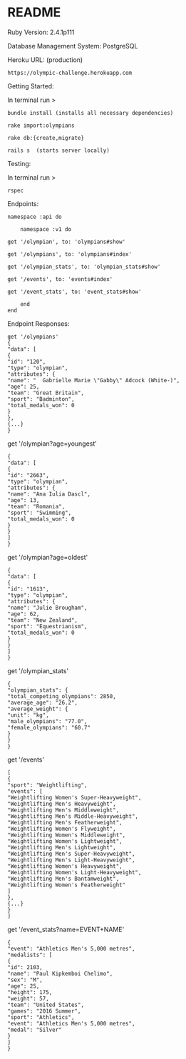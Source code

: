 # README
Ruby Version:
2.4.1p111

Database Management System:
PostgreSQL

Heroku URL: (production)

	https://olympic-challenge.herokuapp.com

Getting Started:  

In terminal run >  

	bundle install (installs all necessary dependencies)  

	rake import:olympians   

	rake db:{create,migrate}

	rails s  (starts server locally)
	
Testing:

In terminal run >

	rspec 

Endpoints:  

	namespace :api do  

		namespace :v1 do  

	get '/olympian', to: 'olympians#show'  

	get '/olympians', to: 'olympians#index'  

	get '/olympian_stats', to: 'olympian_stats#show'  

	get '/events', to: 'events#index'  

	get '/event_stats', to: 'event_stats#show'  

		end
	end

Endpoint Responses: 

	get '/olympians'
	{
	"data": [
	{
	"id": "120",
	"type": "olympian",
	"attributes": {
	"name": "  Gabrielle Marie \"Gabby\" Adcock (White-)",
	"age": 25,
	"team": "Great Britain",
	"sport": "Badminton",
	"total_medals_won": 0
	}
	},
	{...}
	}

get '/olympian?age=youngest'

	{
	"data": [
	{
	"id": "2663",
	"type": "olympian",
	"attributes": {
	"name": "Ana Iulia Dascl",
	"age": 13,
	"team": "Romania",
	"sport": "Swimming",
	"total_medals_won": 0
	}
	}
	]
	}

get '/olympian?age=oldest'

	{
	"data": [
	{
	"id": "1613",
	"type": "olympian",
	"attributes": {
	"name": "Julie Brougham",
	"age": 62,
	"team": "New Zealand",
	"sport": "Equestrianism",
	"total_medals_won": 0
	}
	}
	]
	}

get '/olympian_stats'

	{
	"olympian_stats": {
	"total_competing_olympians": 2850,
	"average_age": "26.2",
	"average_weight": {
	"unit": "kg",
	"male_olympians": "77.0",
	"female_olympians": "60.7"
	}
	}
	}


get '/events'

	[
	{
	"sport": "Weightlifting",
	"events": [
	"Weightlifting Women's Super-Heavyweight",
	"Weightlifting Men's Heavyweight",
	"Weightlifting Men's Middleweight",
	"Weightlifting Men's Middle-Heavyweight",
	"Weightlifting Men's Featherweight",
	"Weightlifting Women's Flyweight",
	"Weightlifting Women's Middleweight",
	"Weightlifting Women's Lightweight",
	"Weightlifting Men's Lightweight",
	"Weightlifting Men's Super-Heavyweight",
	"Weightlifting Men's Light-Heavyweight",
	"Weightlifting Women's Heavyweight",
	"Weightlifting Women's Light-Heavyweight",
	"Weightlifting Men's Bantamweight",
	"Weightlifting Women's Featherweight"
	]
	},
	{...}
	}
	]

get '/event_stats?name=EVENT+NAME'

	{
	"event": "Athletics Men's 5,000 metres",
	"medalists": [
	{
	"id": 2103,
	"name": "Paul Kipkemboi Chelimo",
	"sex": "M",
	"age": 25,
	"height": 175,
	"weight": 57,
	"team": "United States",
	"games": "2016 Summer",
	"sport": "Athletics",
	"event": "Athletics Men's 5,000 metres",
	"medal": "Silver"
	}
	]
	}

  
